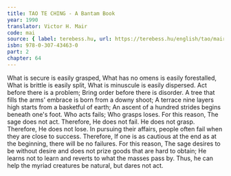 ```yaml
---
title: TAO TE CHING - A Bantam Book
year: 1990
translator: Victor H. Mair
code: mai
source: { label: terebess.hu, url: https://terebess.hu/english/tao/mair.html }
isbn: 978-0-307-43463-0
part: 2
chapter: 64
---
```


What is secure is easily grasped,
What has no omens is easily forestalled,
What is brittle is easily split,
What is minuscule is easily dispersed.
Act before there is a problem;
Bring order before there is disorder.
A tree that fills the arms' embrace is born from a downy shoot;
A terrace nine layers high starts from a basketful of earth;
An ascent of a hundred strides begins beneath one's foot.
Who acts fails;
Who grasps loses.
For this reason,
The sage does not act.
Therefore,
He does not fail.
He does not grasp.
Therefore,
He does not lose.
In pursuing their affairs, people often fail when they are close to success.
Therefore,
If one is as cautious at the end as at the beginning, there will be no failures.
For this reason,
The sage desires to be without desire and does not prize goods that are hard to obtain;
He learns not to learn and reverts to what the masses pass by.
Thus,
he can help the myriad creatures be natural, but dares not act.
